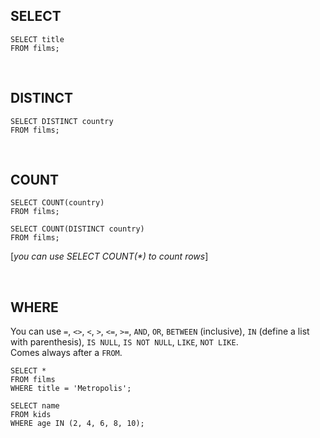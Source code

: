## SELECT 
```
SELECT title
FROM films;
```
<br/>

## DISTINCT
```
SELECT DISTINCT country
FROM films;
```

<br/>

## COUNT
```
SELECT COUNT(country)
FROM films;
```
```
SELECT COUNT(DISTINCT country)
FROM films;
```
[*you can use SELECT COUNT(\*) to count rows*]


<br/>

## WHERE
You can use `=`, `<>`, `<`, `>`, `<=`, `>=`, `AND`, `OR`, `BETWEEN` (inclusive), `IN` (define a list with parenthesis), `IS NULL`, `IS NOT NULL`, `LIKE`, `NOT LIKE`. \
Comes always after a `FROM`.
```
SELECT *
FROM films
WHERE title = 'Metropolis';
```
```
SELECT name
FROM kids
WHERE age IN (2, 4, 6, 8, 10);
```